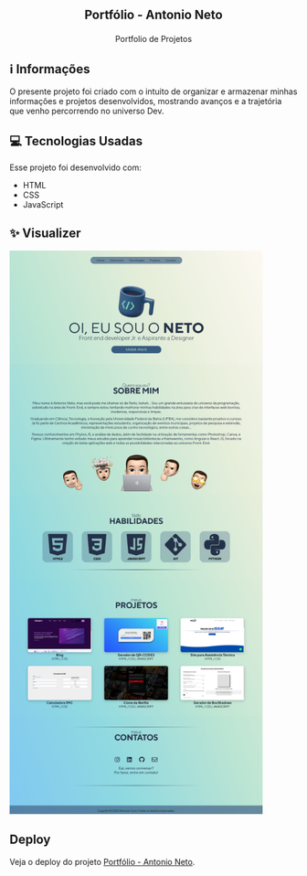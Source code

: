 ## <p align="center">Portfólio - Antonio Neto</p>

<p align="center">
Portfolio de Projetos

## ℹ️ Informações
O presente projeto foi criado com o intuito de organizar e armazenar minhas informações e projetos desenvolvidos, mostrando avanços e a trajetória que venho percorrendo no universo Dev.
 
## 💻 Tecnologias Usadas

Esse projeto foi desenvolvido com:

- HTML
- CSS
- JavaScript

## ✨ Visualizer

![alt text](https://raw.githubusercontent.com/antonioscn/portifolio/main/portifolio.png)
 
 
##  Deploy
Veja o deploy do projeto [Portfólio - Antonio Neto](https://antonioscn.vercel.app/).

